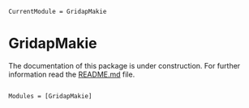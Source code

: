 ```@meta
CurrentModule = GridapMakie
```

# GridapMakie

The documentation of this package is under construction. For further information read the [README.md](https://github.com/gridap/GridapMakie.jl/blob/master/README.md) file.

```@index
```

```@autodocs
Modules = [GridapMakie]
```

